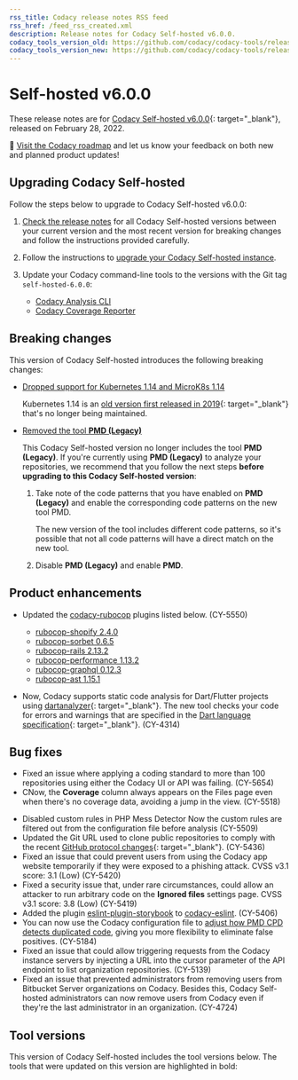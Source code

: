 ```yaml
---
rss_title: Codacy release notes RSS feed
rss_href: /feed_rss_created.xml
description: Release notes for Codacy Self-hosted v6.0.0.
codacy_tools_version_old: https://github.com/codacy/codacy-tools/releases/tag/5.2.1
codacy_tools_version_new: https://github.com/codacy/codacy-tools/releases/tag/5.2.1
---
```


# Self-hosted v6.0.0

These release notes are for [Codacy Self-hosted v6.0.0](https://github.com/codacy/chart/releases/tag/6.0.0){: target="_blank"}, released on February 28, 2022. <!-- TODO Update release date -->

📢 [Visit the Codacy roadmap](https://roadmap.codacy.com) and <span class="skip-vale">let us know</span> your feedback on both new and planned product updates!

<!--TODO Check these issues manually

Jira issues without release notes

Epics:
-   https://codacy.atlassian.net/browse/CY-5761
-   https://codacy.atlassian.net/browse/CY-5747
-   https://codacy.atlassian.net/browse/CY-5560
-   https://codacy.atlassian.net/browse/CY-5534
-   https://codacy.atlassian.net/browse/CY-5533
-   https://codacy.atlassian.net/browse/CY-5522
-   https://codacy.atlassian.net/browse/CY-5399
-   https://codacy.atlassian.net/browse/DOCS-42
Bugs and Community Issues:
Others:
-   https://codacy.atlassian.net/browse/CY-5702
-   https://codacy.atlassian.net/browse/CY-5695
-   https://codacy.atlassian.net/browse/CY-5649
-   https://codacy.atlassian.net/browse/CY-5554
-   https://codacy.atlassian.net/browse/CY-5464
-   https://codacy.atlassian.net/browse/CY-5440
-   https://codacy.atlassian.net/browse/CY-5203
-   https://codacy.atlassian.net/browse/CY-4374
-   https://codacy.atlassian.net/browse/CY-3957
-   https://codacy.atlassian.net/browse/CY-1462

Jira issues with disabled release notes

Epics:
-   https://codacy.atlassian.net/browse/CY-5391
-   https://codacy.atlassian.net/browse/CY-4844
Bugs and Community Issues:
-   https://codacy.atlassian.net/browse/CY-5678
-   https://codacy.atlassian.net/browse/CY-5657
-   https://codacy.atlassian.net/browse/CY-5567
-   https://codacy.atlassian.net/browse/CY-5498
-   https://codacy.atlassian.net/browse/CY-5474
-   https://codacy.atlassian.net/browse/CY-5427
-   https://codacy.atlassian.net/browse/CY-5390
-   https://codacy.atlassian.net/browse/CY-5292
-   https://codacy.atlassian.net/browse/CY-5144
-->

## Upgrading Codacy Self-hosted

Follow the steps below to upgrade to Codacy Self-hosted v6.0.0:

1.  [Check the release notes](../index.md#self-hosted) for all Codacy Self-hosted versions between your current version and the most recent version for breaking changes and follow the instructions provided <span class="skip-vale">carefully</span>.

1.  Follow the instructions to [upgrade your Codacy Self-hosted instance](../../chart/maintenance/upgrade.md).

1.  Update your Codacy command-line tools to the versions with the Git tag `self-hosted-6.0.0`:

    -   [Codacy Analysis CLI](https://github.com/codacy/codacy-analysis-cli/releases/tag/self-hosted-6.0.0)
    -   [Codacy Coverage Reporter](https://github.com/codacy/codacy-coverage-reporter/releases/tag/self-hosted-6.0.0)

## Breaking changes

This version of Codacy Self-hosted introduces the following breaking changes:

-   [Dropped support for Kubernetes 1.14 and MicroK8s 1.14](https://docs.codacy.com/v6.0/chart/requirements/)

    Kubernetes 1.14 is an [old version first released in 2019](https://kubernetes.io/blog/2019/03/25/kubernetes-1-14-release-announcement/){: target="_blank"} that's no longer being maintained.

-   [Removed the tool **PMD (Legacy)**](../cloud/cloud-2022-02-16-pmd-legacy-removal.md)

    This Codacy Self-hosted version no longer includes the tool **PMD (Legacy)**. If you're currently using **PMD (Legacy)** to analyze your repositories, we recommend that you follow the next steps **before upgrading to this Codacy Self-hosted version**:

    1.  Take note of the code patterns that you have enabled on **PMD (Legacy)** and enable the corresponding code patterns on the new tool PMD.

        The new version of the tool includes different code patterns, so it's possible that not all code patterns will have a direct match on the new tool.

    1.  Disable **PMD (Legacy)** and enable **PMD**.

## Product enhancements


-   Updated the [<span class="skip-vale">codacy-rubocop</span>](https://github.com/codacy/codacy-rubocop) plugins listed below. (CY-5550)

    -   [<span class="skip-vale">rubocop-shopify 2.4.0</span>](https://rubygems.org/gems/rubocop-shopify/versions/2.4.0)
    -   [<span class="skip-vale">rubocop-sorbet 0.6.5</span>](https://rubygems.org/gems/rubocop-sorbet/versions/0.6.5)
    -   [<span class="skip-vale">rubocop-rails 2.13.2</span>](https://rubygems.org/gems/rubocop-rails/versions/2.13.2)
    -   [<span class="skip-vale">rubocop-performance 1.13.2</span>](https://rubygems.org/gems/rubocop-performance/versions/1.13.2)
    -   [<span class="skip-vale">rubocop-graphql 0.12.3</span>](https://rubygems.org/gems/rubocop-graphql/versions/0.12.3)
    -   [<span class="skip-vale">rubocop-ast 1.15.1</span>](https://rubygems.org/gems/rubocop-ast/versions/1.15.1)

-   Now, Codacy supports static code analysis for Dart/Flutter projects using [dartanalyzer](https://github.com/dart-lang/sdk/tree/main/pkg/analyzer_cli){: target="_blank"}. The new tool checks your code for errors and warnings that are specified in the [Dart language specification](https://dart.dev/guides/language/spec){: target="_blank"}. (CY-4314)

## Bug fixes

-   Fixed an issue where applying a coding standard to more than 100 repositories using either the Codacy UI or API was failing. (CY-5654)
-   CNow, the **Coverage** column always appears on the Files page even when there's no coverage data, avoiding a jump in the view. (CY-5518)
<!--TODO Continue reviewing here-->
-   Disabled custom rules in PHP Mess Detector
Now the custom rules are filtered out from the configuration file before analysis (CY-5509)
-   Updated the Git URL used to clone public repositories to comply with the recent [GitHub protocol changes](https://github.blog/2021-09-01-improving-git-protocol-security-github/){: target="_blank"}. (CY-5436)
-   Fixed an issue that could prevent users from using the Codacy app website temporarily if they were exposed to a phishing attack. CVSS v3.1 score: 3.1 (Low) (CY-5420)
-   Fixed a security issue that, under rare circumstances, could allow an attacker to run arbitrary code on the **Ignored files** settings page. CVSS v3.1 score: 3.8 (Low) (CY-5419)
-   Added the plugin [<span class="skip-vale">eslint-plugin-storybook</span>](https://www.npmjs.com/package/eslint-plugin-storybook) to [<span class="skip-vale">codacy-eslint</span>](https://github.com/codacy/codacy-eslint). (CY-5406)
-   You can now use the Codacy configuration file to [adjust how PMD CPD detects duplicated code](https://docs.codacy.com/v6.0/repositories-configure/codacy-configuration-file/#pmd-cpd-duplication), giving you more flexibility to eliminate false positives. (CY-5184)
-   Fixed an issue that could allow triggering requests from the Codacy instance servers by injecting a URL into the cursor parameter of the API endpoint to list organization repositories. (CY-5139)
-   Fixed an issue that prevented administrators from removing users from Bitbucket Server organizations on Codacy. Besides this, Codacy Self-hosted administrators can now remove users from Codacy even if they're the last administrator in an organization. (CY-4724)

## Tool versions

This version of Codacy Self-hosted includes the tool versions below. The tools that were updated on this version are highlighted in bold:

